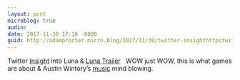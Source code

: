 ```yaml
---
layout: post
microblog: true
audio: 
date: 2017-11-30 17:18 -0000
guid: http://adamprocter.micro.blog/2017/11/30/twitter-insighthttpstwittercomhunickestatus-into.html
---
```

Twitter [Insight](https://twitter.com/hunicke/status/931596077773369344) into Luna &
[Luna Trailer](https://www.youtube.com/watch?v=JX2xmRSjwrw)
 
WOW just WOW, this is what games are about 
& Austin Wintory’s [music](https://austinwintory.bandcamp.com/album/luna) mind blowing.

